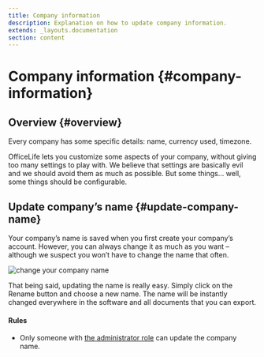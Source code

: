 ```yaml
---
title: Company information
description: Explanation on how to update company information.
extends: _layouts.documentation
section: content
---
```


# Company information {#company-information}

## Overview {#overview}

Every company has some specific details: name, currency used, timezone.

OfficeLife lets you customize some aspects of your company, without giving too many settings to play with. We believe that settings are basically evil and we should avoid them as much as possible. But some things... well, some things should be configurable.

## Update company’s name {#update-company-name}

Your company’s name is saved when you first create your company’s account. However, you can always change it as much as you want – although we suspect you won’t have to change the name that often.

![change your company name](/assets/img/adminland_general_company_name.png)

That being said, updating the name is really easy. Simply click on the Rename button and choose a new name. The name will be instantly changed everywhere in the software and all documents that you can export.

<div class="rules">
  <h4>Rules</h4>
  <ul>
    <li>Only someone with <a href="/docs/understanding-roles">the administrator role</a> can update the company name.</li>
  </ul>
</div>